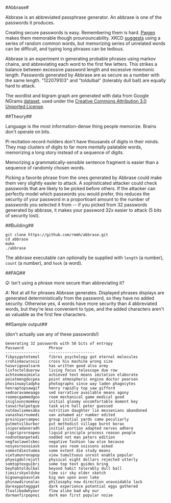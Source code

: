 #Abbrase#

Abbrase is an abbreviated passphrase generator. An abbrase is one of the passwords it produces.

Creating secure passwords is easy. Remembering them is hard. [Pwgen](http://sourceforge.net/projects/pwgen/) makes them memorable though prounouncability. XKCD [suggests](http://xkcd.com/936/) using a series of random common words, but memorizing series of unrelated words can be difficult, and typing long phrases can be tedious.

Abbrase is an experiment in generating probable phrases using markov chains, and abbreviating each word to the first few letters. This strikes a balance between excessive password length and excessive mnemonic length. Passwords generated by Abbrase are as secure as a number with the same length. "122079103" and "toldulbal" (tolerably dull ball) are equally hard to attack.

The wordlist and bigram graph are generated with data from Google NGrams [dataset](http://storage.googleapis.com/books/ngrams/books/datasetsv2.html), used under the [Creative Commons Attribution 3.0 Unported License](http://creativecommons.org/licenses/by/3.0/).

##Theory##

Language is the most information-dense thing people memorize. Brains don't operate on bits.

Pi recitation record-holders don't have thousands of digits in their minds. They map clusters of digits to far more mentally palatable words, memorizing a long story instead of a sequence of digits.

Memorizing a grammatically-sensible sentence fragment is easier than a sequence of randomly chosen words.

Picking a favorite phrase from the ones generated by Abbrase could make them very slightly easier to attack. A sophisticated attacker could check passwords that are likely to be picked before others. If the attacker can perfectly model which passwords you would prefer, this reduces the security of your password in a proportioanl amount to the number of passwords you selected it from -- if you picked from 32 passwords generated by abbrase, it makes your password 32x easier to attack (5 bits of security lost).

##Building##

    git clone https://github.com/rmmh/abbrase.git
    cd abbrase
    make
    ./abbrase

The abbrase executable can optionally be supplied with `length` (a number), `count` (a number), and `hook` (a word).

##FAQ##

*Q:* Isn't using a phrase more secure than abbreviating it?

*A:* Not at all for phrases Abbrase generates. Displayed phrases displays are generated deterministically from the password, so they have no added security. Otherwise yes, 4 words have more security than 4 abbreviated words, but they're less convenient to type, and the added characters aren't as valuable as the first few characters.

##Sample output##

(don't actually use any of these passwords!)

    Generating 32 passwords with 50 bits of entropy
    Password           Phrase
    ---------------    --------------------
    fibpsygotetemol    fibres psychology got eternal molecules
    crohismacwrosiz    cross his machine wrong size
    haswrigooalsarm    has written good also army
    livfoctelduerow    living focus telescope due row
    achtexmeaimiela    achieved text means imitation elaborate
    poiatmengdocpea    point atmospheric engine doctor pearson
    phosinwayladpha    photographs since way laden phagocytes
    henraptopsawgif    henry rapidly top saw gifford
    sednaravameaago    sed narrative available means agony
    roomecgammedgoo    room mechanical game medical good
    iniglouncmomkey    initial gloomy uncomfortable moment key
    taswirhalpetgue    task wire hall peter guessed
    nutdauliemesaba    nutrition daughter lie messenians abandoned
    vanashairnumedi    van ashamed air number edited
    groiniyarcampec    group initial yards came peculiarly
    putmetvilburbor    put methodist village burnt borax
    iniporadaneradh    initial portion adapted nerves adhere
    liqpriproreapeo    liquid principle process reason people
    nodnotmanpetedi    nodded not man peters edition
    negfaslawelsbec    negative fashion law else because
    nosyesroosoiask    nose yes room soissons asked
    somextdiestumea    some extent die study means
    vietumunrenapop    view tumultuous unrest enable popular
    phyeigdolrejutt    physical eight dollars rejected utterly
    somtoptexguibri    some top text guides bring
    beyhabtoldulbal    beyond habit tolerably dull ball
    timsirskyeldske    time sir sky elder sketch
    bigownupoavolak    big own upon avon lake
    phinowdirunalac    philosophy now direction unavoidable lack
    darexppotegggat    dark experience potential eggs gathered
    floalibadwhyour    flow alike bad why our
    darmanfirpopnoi    dark man first popular noise
